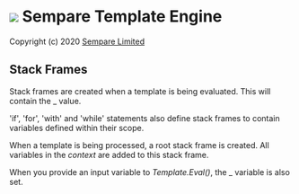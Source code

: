 # ![](../images/sempare-logo-45px.png) Sempare Template Engine

Copyright (c) 2020 [Sempare Limited](http://www.sempare.ltd)

## Stack Frames

Stack frames are created when a template is being evaluated. This will contain the _ value. 

'if', 'for', 'with' and 'while' statements also define stack frames to contain variables defined within their scope. 

When a template is being processed, a root stack frame is created. All variables in the _context_ are added to this stack frame. 

When you provide an input variable to _Template.Eval()_, the _ variable is also set.

